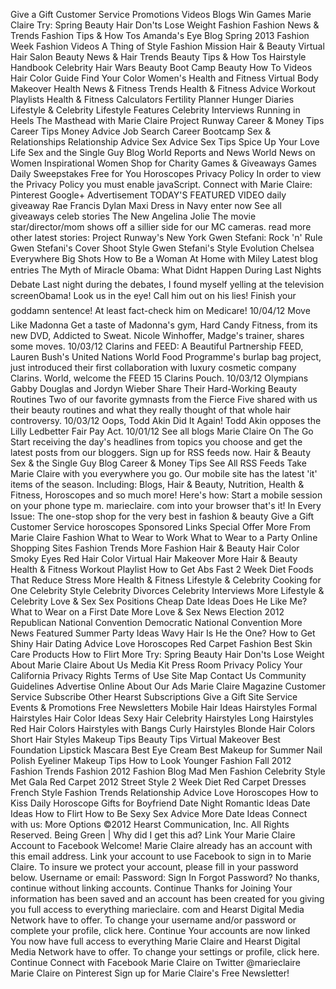 Give a Gift Customer Service Promotions Videos Blogs Win Games Marie Claire Try: Spring Beauty Hair Don'ts Lose Weight Fashion Fashion News & Trends Fashion Tips & How Tos Amanda's Eye Blog Spring 2013 Fashion Week Fashion Videos A Thing of Style Fashion Mission Hair & Beauty Virtual Hair Salon Beauty News & Hair Trends Beauty Tips & How Tos Hairstyle Handbook Celebrity Hair Wars Beauty Boot Camp Beauty How To Videos Hair Color Guide Find Your Color Women's Health and Fitness Virtual Body Makeover Health News & Fitness Trends Health & Fitness Advice Workout Playlists Health & Fitness Calculators Fertility Planner Hunger Diaries Lifestyle & Celebrity Lifestyle Features Celebrity Interviews Running in Heels The Masthead with Marie Claire Project Runway Career & Money Tips Career Tips Money Advice Job Search Career Bootcamp Sex & Relationships Relationship Advice Sex Advice Sex Tips Spice Up Your Love Life Sex and the Single Guy Blog World Reports and News World News on Women Inspirational Women Shop for Charity Games & Giveaways Games Daily Sweepstakes Free for You Horoscopes Privacy Policy In order to view the Privacy Policy you must enable javaScript. Connect with Marie Claire: Pinterest Google+ Advertisement TODAY'S FEATURED VIDEO daily giveaway Rae Francis Dylan Maxi Dress in Navy enter now See all giveaways celeb stories The New Angelina Jolie The movie star/director/mom shows off a sillier side for our MC cameras. read more other latest stories: Project Runway's New York Gwen Stefani: Rock 'n' Rule Gwen Stefani's Cover Shoot Style Gwen Stefani's Style Evolution Chelsea Everywhere Big Shots How to Be a Woman At Home with Miley Latest blog entries The Myth of Miracle Obama: What Didnt Happen During Last Nights Debate Last night during the debates, I found myself yelling at the television screenObama! Look us in the eye! Call him out on his lies! Finish your goddamn sentence! At least fact-check him on Medicare! 10/04/12 Move Like Madonna Get a taste of Madonna's gym, Hard Candy Fitness, from its new DVD, Addicted to Sweat. Nicole Winhoffer, Madge's trainer, shares some moves. 10/03/12 Clarins and FEED: A Beautiful Partnership FEED, Lauren Bush's United Nations World Food Programme's burlap bag project, just introduced their first collaboration with luxury cosmetic company Clarins. World, welcome the FEED 15 Clarins Pouch. 10/03/12 Olympians Gabby Douglas and Jordyn Wieber Share Their Hard-Working Beauty Routines Two of our favorite gymnasts from the Fierce Five shared with us their beauty routines and what they really thought of that whole hair controversy. 10/03/12 Oops, Todd Akin Did It Again! Todd Akin opposes the Lilly Ledbetter Fair Pay Act. 10/01/12 See all blogs Marie Claire On The Go Start receiving the day's headlines from topics you choose and get the latest posts from our bloggers. Sign up for RSS feeds now. Hair & Beauty Sex & the Single Guy Blog Career & Money Tips See All RSS Feeds Take Marie Claire with you everywhere you go. Our mobile site has the latest 'it' items of the season. Including: Blogs, Hair & Beauty, Nutrition, Health & Fitness, Horoscopes and so much more! Here's how: Start a mobile session on your phone type m. marieclaire. com into your browser that's it! In Every Issue: The one-stop shop for the very best in fashion & beauty Give a Gift Customer Service horoscopes Sponsored Links Special Offer More From Marie Claire Fashion What to Wear to Work What to Wear to a Party Online Shopping Sites Fashion Trends More Fashion Hair & Beauty Hair Color Smoky Eyes Red Hair Color Virtual Hair Makeover More Hair & Beauty Health & Fitness Workout Playlist How to Get Abs Fast 2 Week Diet Foods That Reduce Stress More Health & Fitness Lifestyle & Celebrity Cooking for One Celebrity Style Celebrity Divorces Celebrity Interviews More Lifestyle & Celebrity Love & Sex Sex Positions Cheap Date Ideas Does He Like Me? What to Wear on a First Date More Love & Sex News Election 2012 Republican National Convention Democratic National Convention More News Featured Summer Party Ideas Wavy Hair Is He the One? How to Get Shiny Hair Dating Advice Love Horoscopes Red Carpet Fashion Best Skin Care Products How to Flirt More Try: Spring Beauty Hair Don'ts Lose Weight About Marie Claire About Us Media Kit Press Room Privacy Policy Your California Privacy Rights Terms of Use Site Map Contact Us Community Guidelines Advertise Online About Our Ads Marie Claire Magazine Customer Service Subscribe Other Hearst Subscriptions Give a Gift Site Service Events & Promotions Free Newsletters Mobile Hair Ideas Hairstyles Formal Hairstyles Hair Color Ideas Sexy Hair Celebrity Hairstyles Long Hairstyles Red Hair Colors Hairstyles with Bangs Curly Hairstyles Blonde Hair Colors Short Hair Styles Makeup Tips Beauty Tips Virtual Makeover Best Foundation Lipstick Mascara Best Eye Cream Best Makeup for Summer Nail Polish Eyeliner Makeup Tips How to Look Younger Fashion Fall 2012 Fashion Trends Fashion 2012 Fashion Blog Mad Men Fashion Celebrity Style Met Gala Red Carpet 2012 Street Style 2 Week Diet Red Carpet Dresses French Style Fashion Trends Relationship Advice Love Horoscopes How to Kiss Daily Horoscope Gifts for Boyfriend Date Night Romantic Ideas Date Ideas How to Flirt How to Be Sexy Sex Advice More Date Ideas Connect with us: More Options ©2012 Hearst Communication, Inc. All Rights Reserved. Being Green | Why did I get this ad? Link Your Marie Claire Account to Facebook Welcome! Marie Claire already has an account with this email address. Link your account to use Facebook to sign in to Marie Claire. To insure we protect your account, please fill in your password below. Username or email: Password: Sign In Forgot Password? No thanks, continue without linking accounts. Continue Thanks for Joining Your information has been saved and an account has been created for you giving you full access to everything marieclaire. com and Hearst Digital Media Network have to offer. To change your username and/or password or complete your profile, click here. Continue Your accounts are now linked You now have full access to everything Marie Claire and Hearst Digital Media Network have to offer. To change your settings or profile, click here. Continue Connect with Facebook Marie Claire on Twitter @marieclaire Marie Claire on Pinterest Sign up for Marie Claire's Free Newsletter!